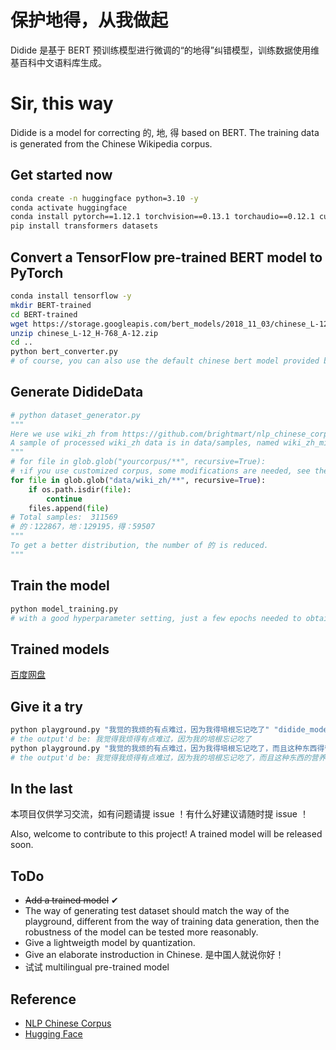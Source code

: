 # 保护地得，从我做起
Didide 是基于 BERT 预训练模型进行微调的“的地得”纠错模型，训练数据使用维基百科中文语料库生成。
# Sir, this way
Didide is a model for correcting 的, 地, 得 based on BERT. The training data is generated from the Chinese Wikipedia corpus.
## Get started now
```bash
conda create -n huggingface python=3.10 -y
conda activate huggingface
conda install pytorch==1.12.1 torchvision==0.13.1 torchaudio==0.12.1 cudatoolkit=11.3 -c pytorch -y
pip install transformers datasets
```
## Convert a TensorFlow pre-trained BERT model to PyTorch
```bash
conda install tensorflow -y
mkdir BERT-trained
cd BERT-trained
wget https://storage.googleapis.com/bert_models/2018_11_03/chinese_L-12_H-768_A-12.zip
unzip chinese_L-12_H-768_A-12.zip
cd ..
python bert_converter.py
# of course, you can also use the default chinese bert model provided by huggingface which may be better
```
## Generate DidideData
```python
# python dataset_generator.py
"""
Here we use wiki_zh from https://github.com/brightmart/nlp_chinese_corpus
A sample of processed wiki_zh data is in data/samples, named wiki_zh_mini.pkl which contains a list generated by the script.
"""
# for file in glob.glob("yourcorpus/**", recursive=True):
# ↑if you use customized corpus, some modifications are needed, see the easy-to-read script for details.
for file in glob.glob("data/wiki_zh/**", recursive=True):
    if os.path.isdir(file):
        continue
    files.append(file)
# Total samples:  311569
# 的：122867，地：129195，得：59507
"""
To get a better distribution, the number of 的 is reduced.
"""
```
## Train the model
```bash
python model_training.py
# with a good hyperparameter setting, just a few epochs needed to obtain a good accuracy on test set like about 96%.
```
## Trained models
[百度网盘](https://pan.baidu.com/s/1jlt3Nzjr6kUGn58N9tSErg?pwd=ddde)

## Give it a try
```bash
python playground.py "我觉的我烦的有点难过，因为我得培根忘记吃了" "didide_model.pt"
# the output'd be: 我觉得我烦得有点难过，因为我的培根忘记吃了
python playground.py "我觉的我烦的有点难过，因为我得培根忘记吃了，而且这种东西得营养一般般，但是好吃的哟！我天天早上开心的享受它的味道，开心的受不鸟了" "didide_model.pt"
# the output'd be: 我觉得我烦得有点难过，因为我的培根忘记吃了，而且这种东西的营养一般般，但是好吃的哟！我天天早上开心地享受它的味道，开心得受不鸟了
```
## In the last
本项目仅供学习交流，如有问题请提 issue ！有什么好建议请随时提 issue ！

Also, welcome to contribute to this project! A trained model will be released soon.
## ToDo
- ~~Add a trained model~~ ✔
- The way of generating test dataset should match the way of the playground, different from the way of training data generation, then the robustness of the model can be tested more reasonably.
- Give a lightweigth model by quantization.
- Give an elaborate instroduction in Chinese. 是中国人就说你好！
- 试试 multilingual pre-trained model
## Reference
- [NLP Chinese Corpus](https://github.com/brightmart/nlp_chinese_corpus)
- [Hugging Face](https://huggingface.co/transformers/quicktour.html)
